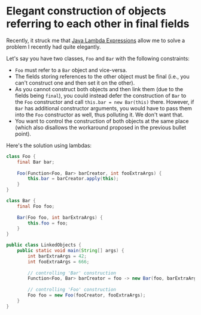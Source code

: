 # Elegant construction of objects referring to each other in final fields

Recently, it struck me that [Java Lambda Expressions](https://docs.oracle.com/javase/tutorial/java/javaOO/lambdaexpressions.html)
allow me to solve a problem I recently had quite elegantly.

Let's say you have two classes, `Foo` and `Bar` with the following constraints:
- `Foo` must refer to a `Bar` object and vice-versa.
- The fields storing references to the other object must be final (i.e., you
  can't construct one and then set it on the other).
- As you cannot construct both objects and then link them (due to the fields being
  `final`), you could instead defer the construction of `Bar` to the `Foo` constructor
  and call `this.bar = new Bar(this)` there. However, if
  `Bar` has additional constructor arguments, you would have to pass them into 
  the `Foo` constructor as well, thus polluting it. We don't want that.
- You want to control the construction of both objects at the same place (which also
  disallows the workaround proposed in the previous bullet point).

Here's the solution using lambdas:

```java
class Foo {
    final Bar bar;
    
    Foo(Function<Foo, Bar> barCreator, int fooExtraArgs) {
        this.bar = barCreator.apply(this);
    }
}

class Bar {
    final Foo foo;
    
    Bar(Foo foo, int barExtraArgs) {
        this.foo = foo;
    }
}

public class LinkedObjects {
    public static void main(String[] args) {
        int barExtraArgs = 42;
        int fooExtraArgs = 666;
        
        // controlling 'Bar' construction
        Function<Foo, Bar> barCreator = foo -> new Bar(foo, barExtraArgs);
        
        // controlling 'Foo' construction
        Foo foo = new Foo(fooCreator, fooExtraArgs);
    }
}
```
